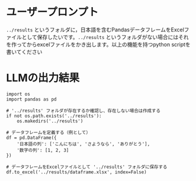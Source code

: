 # ユーザープロンプト

`../results` というフォルダに，日本語を含むPandasデータフレームをExcelファイルとして保存したいです。`../results` というフォルダがない場合にはそれを作ってからexcelファイルをかき出します。以上の機能を持つpython scriptを書いてください

# LLMの出力結果

```
import os
import pandas as pd

# '../results' フォルダが存在するか確認し、存在しない場合は作成する
if not os.path.exists('../results'):
    os.makedirs('../results')

# データフレームを定義する（例として）
df = pd.DataFrame({
    '日本語の列': ['こんにちは', 'さようなら', 'ありがとう'],
    '数字の列': [1, 2, 3]
})

# データフレームをExcelファイルとして '../results' フォルダに保存する
df.to_excel('../results/dataframe.xlsx', index=False)
```